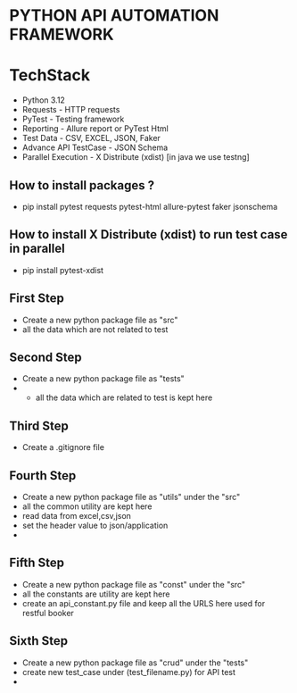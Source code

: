 # PYTHON API AUTOMATION FRAMEWORK

# TechStack 
- Python 3.12
- Requests - HTTP requests 
- PyTest - Testing framework
- Reporting - Allure report or PyTest Html
- Test Data - CSV, EXCEL, JSON, Faker
- Advance API TestCase - JSON Schema 
- Parallel Execution - X Distribute (xdist) [in java we use testng]
## How to install packages ? 
- pip install pytest requests pytest-html allure-pytest faker jsonschema
## How to install X Distribute (xdist) to run test case in parallel
- pip install pytest-xdist

## First Step 
- Create a new python package file as "src"
- all the data which are not related to test
## Second Step
- Create a new python package file as "tests"
- - all the data which are related to test is kept here
## Third Step 
- Create a .gitignore file 

## Fourth Step 
- Create a new python package file as "utils" under the "src"
- all the common utility are kept here 
- read data from excel,csv,json
- set the header value to json/application
- 
## Fifth Step 
- Create a new python package file as "const" under the "src"
- all the constants are utility are kept here 
- create an api_constant.py file and keep all the URLS here used for restful booker
## Sixth Step 
- Create a new python package file as "crud" under the "tests"
- create new test_case under (test_filename.py) for API test 
- 



